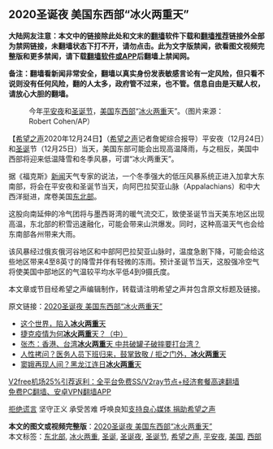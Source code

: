  <h2>2020圣诞夜 美国东西部“冰火两重天”</h2> <p class="notice"><b>大陆网友注意：本文中的链接除此处和文末的<a href="https://github.com/bannedbook/fanqiang" >翻墙</a>软件下载和<a href="https://github.com/killgcd/justmysocks/blob/master/README.md">翻墙推荐</a>链接外全部为禁网链接，未翻墙状态下打不开，请勿点击。此为文字版禁闻，欲看图文视频完整版和更多禁闻，请下载<a href="https://github.com/bannedbook/fanqiang">翻墙软件或APP</a>后翻墙上禁闻网。</p><p>备注：翻墙看新闻非常安全，翻墙以真实身份发表敏感言论有一定风险，但只看不说则没有任何风险，翻的人太多，政府管不过来，也不管。信息自由是天赋人权，请放心大胆的翻墙。</b></p>  <div class="entry"> <figure><figcaption>今年<a href="https://www.bannedbook.org/bnews/tag/%E5%B9%B3%E5%AE%89%E5%A4%9C/" class="st_tag internal_tag" rel="tag" title="标签 平安夜 下的日志">平安夜</a>和<a href="https://www.bannedbook.org/bnews/tag/%e5%9c%a3%e8%af%9e%e8%8a%82/" class="st_tag internal_tag" rel="tag" title="标签 圣诞节 下的日志">圣诞节</a>，<a href="https://www.bannedbook.org/bnews/tag/%e7%be%8e%e5%9b%bd/" class="st_tag internal_tag" rel="tag" title="标签 美国 下的日志">美国</a>东<a href="https://www.bannedbook.org/bnews/tag/%E8%A5%BF%E9%83%A8/" class="st_tag internal_tag" rel="tag" title="标签 西部 下的日志">西部</a>“<a href="https://www.bannedbook.org/bnews/tag/%E5%86%B0%E7%81%AB%E4%B8%A4%E9%87%8D/" class="st_tag internal_tag" rel="tag" title="标签 冰火两重 下的日志">冰火两重</a>天”。（图片来源：Robert Cohen/AP）</figcaption></figure> <p>【<span class='wp_keywordlink_affiliate'><a href="https://www.soundofhope.org" title="希望之声" target="_blank">希望之声</a></span>2020年12月24日】（<a href="https://www.bannedbook.org/bnews/tag/%e5%b8%8c%e6%9c%9b%e4%b9%8b%e5%a3%b0/" class="st_tag internal_tag" rel="tag" title="标签 希望之声 下的日志">希望之声</a>记者詹妮综合报导）平安夜（12月24日）和<a href="https://www.bannedbook.org/bnews/tag/%E5%9C%A3%E8%AF%9E/" class="st_tag internal_tag" rel="tag" title="标签 圣诞 下的日志">圣诞</a>节（12月25日）当天，美国东部可能会出现高温降雨，与之相反，美国中西部将迎来低温降雪和冬季风暴，可谓“冰火两重天”。</p> <p>据《福克斯》<span class='wp_keywordlink_affiliate'><a href="https://www.bannedbook.org/" title="新闻">新闻</a></span>天气专家的说法，一个冬季强大的低压风暴系统正进入加拿大东南部，将会在平安夜和圣诞节当天，向阿巴拉契亚山脉（Appalachians）和中大西洋挺进，席卷美国<a href="https://www.bannedbook.org/bnews/tag/%E4%B8%9C%E5%8C%97%E9%83%A8/" class="st_tag internal_tag" rel="tag" title="标签 东北部 下的日志">东北部</a>。</p>  <p>这股向南延伸的冷气团将与墨西哥湾的暖气流交汇，致使圣诞节当天美东地区出现高温，东北部的积雪迅速融化，可能会带来山洪爆发。同时，这种高温天气也会给东南部各州带来大雨。</p> <p>该风暴经过俄亥俄河谷地区和中部阿巴拉契亚山脉时，温度急剧下降，可能会给这些地区带来4至8英寸的降雪并伴有轻微的冻雨。预计圣诞节当天，这股强冷空气将使美国中部地区的气温较平均水平低4到9摄氏度。</p>  <p>本文章或节目经希望之声编辑制作，转载请注明希望之声并包含原文标题及链接。</p> <p>原文链接：<a class="src_link"  href="https://www.soundofhope.org/post/456961" target="_blank">2020圣诞夜 美国东西部“冰火两重天”</a></p>  <ul class='op-related-articles' title='相关阅读'> <li><a href='https://www.bannedbook.org/bnews/comments/20201120/1434124.html' target='_blank'>这个世界，陷入<b>冰火两重</b>天</a></li> <li><a href='https://www.bannedbook.org/bnews/comments/20201026/1420233.html' target='_blank'>捷克疫情为何<b>冰火两重</b>天？（中）</a></li> <li><a href='https://www.bannedbook.org/bnews/comments/20200813/1379333.html' target='_blank'>张杰：香港、台湾<b>冰火两重</b>天 中共破罐子破摔要打台湾？</a></li> <li><a href='https://www.bannedbook.org/bnews/comments/20200318/1369166.html' target='_blank'>人性拷问？医务人员下班归来，鼓掌致敬 / 拒之门外，<b>冰火两重</b>天</a></li> <li><a href='https://www.bannedbook.org/bnews/cbnews/20200509/1325322.html' target='_blank'>窦娥再现人间？黑龙江连日<b>冰火两重</b>天 </a></li> </ul> <p class="texttj"> <a href="https://github.com/bannedbook/fanqiang/wiki/V2ray%E6%9C%BA%E5%9C%BA" target="_blank">V2free机场25%引荐返利：全平台免费SS/V2ray节点+经济套餐高速翻墙</a><br/> <a href="https://github.com/bannedbook/fanqiang/wiki/%E7%A6%81%E9%97%BB%E7%BD%91%E5%AE%89%E5%8D%93%E7%BF%BB%E5%A2%99%E6%96%B0%E9%97%BBAPP" target="_blank">免费PC翻墙、安卓VPN翻墙APP</a></p><p><span class='wp_keywordlink'><a href="https://www.bannedbook.org/forum2/topic1584.html" title="《拒绝谎言》" target="_blank">拒绝谎言</a></span> 坚守正义 承受苦难 呼唤良知<a href="/page/donate">支持良心媒体 捐助希望之声</a></p><a name='sharetosocial'></a>       <div><b>本文的图文或视频完整版</b>：<a href='https://www.bannedbook.org/bnews/comments/20201225/1454480.html'>2020圣诞夜 美国东西部“冰火两重天”</a></div>  </div><!--END ENTRY--> <div class="postfooter"> <div>本文标签：<a href="https://www.bannedbook.org/bnews/tag/%E4%B8%9C%E5%8C%97%E9%83%A8/" rel="tag">东北部</a>, <a href="https://www.bannedbook.org/bnews/tag/%E5%86%B0%E7%81%AB%E4%B8%A4%E9%87%8D/" rel="tag">冰火两重</a>, <a href="https://www.bannedbook.org/bnews/tag/%E5%9C%A3%E8%AF%9E/" rel="tag">圣诞</a>, <a href="https://www.bannedbook.org/bnews/tag/%E5%9C%A3%E8%AF%9E%E5%A4%9C/" rel="tag">圣诞夜</a>, <a href="https://www.bannedbook.org/bnews/tag/%e5%9c%a3%e8%af%9e%e8%8a%82/" rel="tag">圣诞节</a>, <a href="https://www.bannedbook.org/bnews/tag/%e5%b8%8c%e6%9c%9b%e4%b9%8b%e5%a3%b0/" rel="tag">希望之声</a>, <a href="https://www.bannedbook.org/bnews/tag/%E5%B9%B3%E5%AE%89%E5%A4%9C/" rel="tag">平安夜</a>, <a href="https://www.bannedbook.org/bnews/tag/%e7%be%8e%e5%9b%bd/" rel="tag">美国</a>, <a href="https://www.bannedbook.org/bnews/tag/%E8%A5%BF%E9%83%A8/" rel="tag">西部</a></div>  </div><!--END POSTFOOTER--> 
